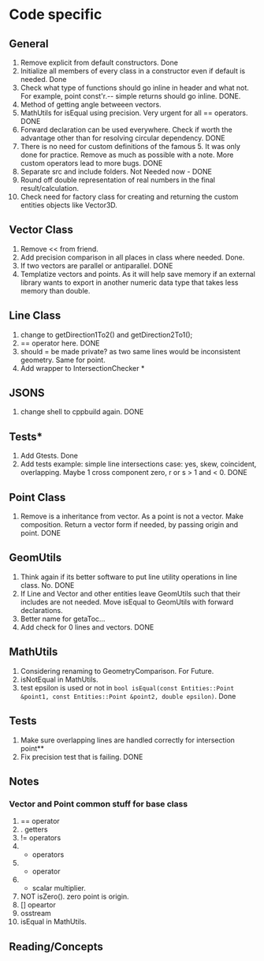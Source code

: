# Code specific

## General

1. Remove explicit from default constructors. Done
2. Initialize all members of every class in a constructor even if default is needed. Done
3. Check what type of functions should go inline in header and what not. For example, point const'r.-- simple returns should go inline. DONE.
4. Method of getting angle betweeen vectors.
5. MathUtils for isEqual using precision. Very urgent for all == operators. DONE
6. Forward declaration can be used everywhere. Check if worth the advantage other than for resolving circular dependency. DONE
7. There is no need for custom definitions of the famous 5. It was only done for practice. Remove as much as possible with a note. More custom operators lead to more bugs. DONE
8. Separate src and include folders. Not Needed now - DONE
9. Round off double representation of real numbers in the final result/calculation.
10. Check need for factory class for creating and returning the custom entities objects like Vector3D.

## Vector Class

1. Remove << from friend.
2. Add precision comparison in all places in class where needed. Done.
3. If two vectors are parallel or antiparallel. DONE
4. Templatize vectors and points. As it will help save memory if an external library wants to export in another numeric data type that takes less memory than double.

## Line Class

1. change to getDirection1To2() and getDirection2To1();
2. == operator here. DONE
3. should = be made private? as two same lines would be inconsistent geometry. Same for point.
4. Add wrapper to IntersectionChecker *

## JSONS

1. change shell to cppbuild again. DONE

## Tests*

1. Add Gtests. Done
2. Add tests example: simple line intersections case: yes, skew, coincident, overlapping. Maybe 1 cross component zero, r or s > 1 and < 0. DONE

## Point Class

1. Remove is a inheritance from vector. As a point is not a vector. Make composition. Return a vector form if needed, by passing origin and point. DONE

## GeomUtils

1. Think again if its better software to put line utility operations in line class. No. DONE
2. If Line and Vector and other entities leave GeomUtils such that their includes are not needed. Move isEqual to GeomUtils with forward declarations.
3. Better name for getaToc...
4. Add check for 0 lines and vectors. DONE

## MathUtils

1. Considering renaming to GeometryComparison. For Future.
2. isNotEqual in MathUtils.
3. test epsilon is used or not in `bool isEqual(const Entities::Point &point1, const Entities::Point &point2,
               double epsilon)`. Done

## Tests

1. Make sure overlapping lines are handled correctly for intersection point**
2. Fix precision test that is failing. DONE

## Notes

### Vector and Point common stuff for base class

1. == operator
2. . getters
3. != operators
4. + operators
5. + operator
6. + scalar multiplier.
7. NOT isZero(). zero point is origin.
8. [] opeartor
9. osstream
10. isEqual in MathUtils.

## Reading/Concepts
